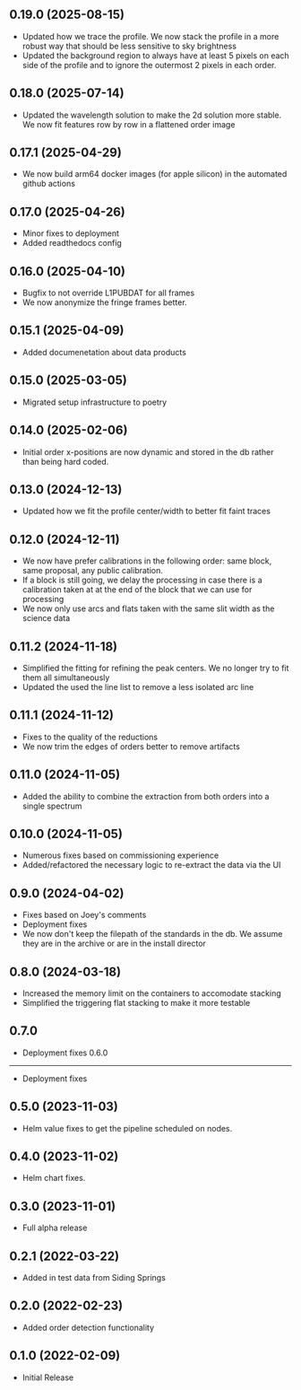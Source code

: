 0.19.0 (2025-08-15)
-------------------
- Updated how we trace the profile. We now stack the profile in a more robust way that should be less
  sensitive to sky brightness
- Updated the background region to always have at least 5 pixels on each side of the profile and to ignore the
  outermost 2 pixels in each order.

0.18.0 (2025-07-14)
-------------------
- Updated the wavelength solution to make the 2d solution more stable. We now fit features row by row in a
  flattened order image

0.17.1 (2025-04-29)
-------------------
- We now build arm64 docker images (for apple silicon) in the automated github actions

0.17.0 (2025-04-26)
-------------------
- Minor fixes to deployment
- Added readthedocs config

0.16.0 (2025-04-10)
-------------------
- Bugfix to not override L1PUBDAT for all frames
- We now anonymize the fringe frames better.

0.15.1 (2025-04-09)
-------------------
- Added documenetation about data products

0.15.0 (2025-03-05)
-------------------
- Migrated setup infrastructure to poetry

0.14.0 (2025-02-06)
-------------------
- Initial order x-positions are now dynamic and stored in the db rather
  than being hard coded.

0.13.0 (2024-12-13)
-------------------
- Updated how we fit the profile center/width to better fit faint traces

0.12.0 (2024-12-11)
-------------------
- We now have prefer calibrations in the following order: same block, same proposal, any public calibration.
- If a block is still going, we delay the processing in case there is a calibration taken at
  at the end of the block that we can use for processing
- We now only use arcs and flats taken with the same slit width as the science data

0.11.2 (2024-11-18)
-------------------
- Simplified the fitting for refining the peak centers. We no longer try to fit them all simultaneously
- Updated the used the line list to remove a less isolated arc line

0.11.1 (2024-11-12)
-------------------
- Fixes to the quality of the reductions
- We now trim the edges of orders better to remove artifacts

0.11.0 (2024-11-05)
-------------------
- Added the ability to combine the extraction from both orders into a single spectrum

0.10.0 (2024-11-05)
-------------------
- Numerous fixes based on commissioning experience
- Added/refactored the necessary logic to re-extract
  the data via the UI

0.9.0 (2024-04-02)
------------------
- Fixes based on Joey's comments
- Deployment fixes
- We now don't keep the filepath of the standards in the db. We assume they are in the archive
  or are in the install director

0.8.0 (2024-03-18)
------------------
- Increased the memory limit on the containers to accomodate stacking
- Simplified the triggering flat stacking to make it more testable

0.7.0
-----
- Deployment fixes
0.6.0
-----
- Deployment fixes

0.5.0 (2023-11-03)
------------------
- Helm value fixes to get the pipeline scheduled on nodes.

0.4.0 (2023-11-02)
------------------
- Helm chart fixes.

0.3.0 (2023-11-01)
------------------
- Full alpha release

0.2.1 (2022-03-22)
------------------
- Added in test data from Siding Springs

0.2.0 (2022-02-23)
------------------
- Added order detection functionality

0.1.0 (2022-02-09)
------------------
- Initial Release
